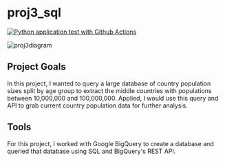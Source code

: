 # proj3_sql

[![Python application test with Github Actions](https://github.com/nogibjj/proj3_sql/actions/workflows/docker-image.yml/badge.svg)](https://github.com/nogibjj/proj3_sql/actions/workflows/docker-image.yml)


![proj3diagram](https://user-images.githubusercontent.com/112578194/208282289-fed03d4d-c9b4-41c8-886f-4de35261e861.jpg)


## Project Goals
In this project, I wanted to query a large database of country population sizes split by age group to extract the middle countries with populations between 10,000,000 and 100,000,000. Applied, I would use this query and API to grab current country population data for further analysis. 

## Tools
For this project, I worked with Google BigQuery to create a database and queried that database using SQL and BigQuery's REST API. 
